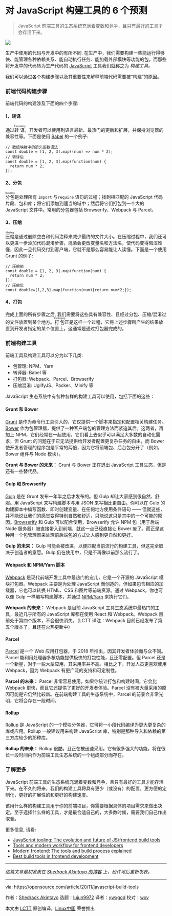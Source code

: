 [#]: collector: (lujun9972)
[#]: translator: (ywxgod)
[#]: reviewer: (wxy)
[#]: publisher: ( )
[#]: url: ( )
[#]: subject: (6 predictions for JavaScript build tools)
[#]: via: (https://opensource.com/article/20/11/javascript-build-tools)
[#]: author: (Shedrack Akintayo https://opensource.com/users/shedrack-akintayo)

对 JavaScript 构建工具的 6 个预测
======

> JavaScript 前端工具的生态系统充满着变数和竞争，且只有最好的工具才会存活下来。
 
![](https://img.linux.net.cn/data/attachment/album/202105/25/112116d5z1lrywl6k25mur.jpg)

生产中使用的代码与开发中的有所不同. 在生产中，我们需要构建一些能运行得够快、能管理各种依赖关系、能自动执行任务、能加载外部模块等功能的包。而那些将开发中的代码转为生产代码的 [JavaScript][2] 工具我们就称之为 _构建工具。_

我们可以通过各个构建步骤以及其重要性来解释前端代码需要被“构建”的原因。

### 前端代码构建步骤

前端代码的构建涉及下面的四个步骤:

#### 1、转译

通过<ruby>转译<rt>Transpiling</rt></ruby>，开发者可以使用到语言最新、最热门的更新和扩展，并保持浏览器的兼容性等。下面是使用 [Babel][3] 的一个例子:

```
// 数组映射中的箭头函数语法
const double = [1, 2, 3].map((num) => num * 2);
// 转译后
const double = [1, 2, 3].map(function(num) {
  return num * 2;
});
```

#### 2、分包

<ruby>分包<rt>Bundling</rt></ruby>是处理所有 `import` 与`require` 语句的过程；找到相匹配的 JavaScript 代码片段、包和库；将它们添加到适当的域中；然后将它们打包到一个大的 JavaScript 文件中。常用的分包器包括 Browserify、Webpack 与 Parcel。

#### 3、压缩

<ruby>压缩<rt>Minifing</rt></ruby>是通过删除空白和代码注释来减少最终的文件大小。在压缩过程中，我们还可以更进一步添加代码混淆步骤，混淆会更改变量名和方法名，使代码变得晦涩难懂，因此一旦代码交付到客户端，它就不是那么容易能让人读懂。下面是一个使用 Grunt 的例子:

```
// 压缩前
const double = [1, 2, 3].map(function(num) {
  return num * 2;
});
// 压缩后
const double=[1,2,3].map(function(num){return num*2;});
```

#### 4、打包

完成上面的所有步骤之后, 我们需要将这些具有兼容性、且经过分包、压缩/混淆过的文件放置到某个地方。<ruby>打包<rt>Packaging</rt></ruby>正是这样一个过程，它将上述步骤所产生的结果放置到开发者指定的某个位置上，这通常是通过打包器完成的。

### 前端构建工具

前端工具及构建工具可以分为以下几类:

  * 包管理: NPM、Yarn
  * 转译器: Babel 等
  * 打包器: Webpack、Parcel、Browserify
  * 压缩混淆: UglifyJS、Packer、Minify 等

JavaScript 生态系统中有各种各样的构建工具可以使用，包括下面的这些：

#### Grunt 和 Bower

[Grunt][4] 是作为命令行工具引入的，它仅提供一个脚本来指定和配置相关构建任务。[Bower][5] 作为包管理器，提供了一种客户端包的管理方法而紧追其后。这两者，再加上 NPM，它们经常在一起使用，它们看上去似乎可以满足大多数的自动化需求，但 Grunt 的问题在于它无法提供给开发者配置更复杂任务的自由，而 Bower 使开发者管理的程序包是平常的两倍，因为它将前端包、后台包分开了（例如，Bower 组件与 Node 模块）。

**Grunt 与 Bower 的未来：** Grunt 与 Bower 正在退出 JavaScript 工具生态，但是还有一些替代品。

#### Gulp 和 Browserify

[Gulp][6] 是在 Grunt 发布一年半之后才发布的。但 Gulp 却让大家感到很自然、舒服。用 JavaScript 来写构建脚本与用 JSON 来写相比更自由。你可以在 Gulp 的构建脚本中编写函数、即时创建变量、在任何地方使用条件语句 —— 但就这些，并不能说让我们的感觉变得特别自然和舒适，只能说这只是其中的一个可能的原因。[Browserify][7] 和 Gulp 可以配合使用，Browserify 允许 NPM 包（用于后端 Node 服务器）被直接带入到前端，就这一点已经直接让 Bower 废了。而正是这种用一个包管理器来处理前后端包的方式让人感到更自然和更好。

**Gulp 的未来：** Gulp 可能会被改进，以便匹配当前流行的构建工具，但这完全取决于创造者的意愿。Gulp 仍在使用中，只是不再像以前那么流行了。

#### Webpack 和 NPM/Yarn 脚本

[Webpack][8] 是现代前端开发工具中最热门的宠儿，它是一个开源的 JavaScript 模块打包器。Webpack 主要是为处理 JavaScript 而创造的，但如果包含相应的加载器，它也可以转换 HTML、CSS 和图片等前端资源。通过 Webpack，你也可以像 Gulp 一样编写构建脚本，并通过 [NPM/Yarn][9] 来执行它们。

**Webpack 的未来：** Webpack 是目前 JavaScript 工具生态系统中最热门的工具，最近几乎所有的 JavaScript 库都在使用 React 和 Webpack。Webpack 目前处于第四个版本，不会很快消失。（LCTT 译注：Webpack 目前已经发布了第五个版本了，且还在火热更新中）

#### Parcel

[Parcel][10] 是一个 Web 应用打包器，于 2018 年推出，因其开发者体验而与众不同。Parcel 能利用处理器多核功能提供极快的打包性能，且还零配置。但 Parcel 还是一个新星，对于一些大型应用，其采用率并不高。相比之下，开发人员更喜欢使用 Webpack，因为 Webpack 有更广泛的支持和可定制性。

**Parcel 的未来：** Parcel 非常容易使用，如果你统计打包和构建时间，它会比 Webpack 更快，而且它还提供了更好的开发者体验。Parcel 没有被大量采用的原因可能是它仍然比较新。在前端构建工具的生态系统中，Parcel 的前景会非常光明，它将会存在一段时间。

#### Rollup

[Rollup][11] 是 JavaScript 的一个模块分包器，它可将一小段代码编译为更大更复杂的库或应用。Rollup 一般建议用来构建 JavaScript 库，特别是那种导入和依赖的第三方库较少的那种库。

**Rollup 的未来：** Rollup 很酷，且正在被迅速采用。它有很多强大的功能，将在很长一段时间内作为前端工具生态系统的一个组成部分而存在。

### 了解更多

JavaScript 前端工具的生态系统充满着变数和竞争，且只有最好的工具才能存活下来。在不久的将来，我们的构建工具将具有更少（或没有）的配置，更方便的定制化，更好的扩展性的和更好的构建速度。

该用什么样的构建工具用于你的前端项目，你需要根据具体的项目需求来做出决定。至于选择什么样的工具，才是最合适自己的，大多数时候，需要我们自己作出取舍。

更多信息, 请看:

  * [JavaScript tooling: The evolution and future of JS/frontend build tools][12]
  * [Tools and modern workflow for frontend developers][13]
  * [Modern frontend: The tools and build process explained][14]
  * [Best build tools in frontend development][15]

* * *

_这篇文章最初发表在 [Shedrack Akintayo 的博客][16] 上，经许可后重新发表。_

--------------------------------------------------------------------------------

via: https://opensource.com/article/20/11/javascript-build-tools

作者：[Shedrack Akintayo][a]
选题：[lujun9972][b]
译者：[ywxgod](https://github.com/ywxgod)
校对：[wxy](https://github.com/wxy)

本文由 [LCTT](https://github.com/LCTT/TranslateProject) 原创编译，[Linux中国](https://linux.cn/) 荣誉推出

[a]: https://opensource.com/users/shedrack-akintayo
[b]: https://github.com/lujun9972
[1]: https://opensource.com/sites/default/files/styles/image-full-size/public/lead-images/find-file-linux-code_magnifying_glass_zero.png?itok=E2HoPDg0 (Magnifying glass on code)
[2]: https://www.javascript.com/
[3]: https://babeljs.io/
[4]: https://gruntjs.com/
[5]: https://bower.io/
[6]: https://gulpjs.com/
[7]: http://browserify.org/
[8]: https://webpack.js.org/
[9]: https://github.com/yarnpkg/yarn
[10]: https://parceljs.org/
[11]: https://rollupjs.org/guide/en/
[12]: https://qmo.io/blog/javascript-tooling-the-evolution-and-future-of-js-front-end-build-tools/
[13]: https://blog.logrocket.com/tools-and-modern-workflow-for-front-end-developers-505c7227e917/
[14]: https://medium.com/@trevorpoppen/modern-front-end-the-tools-and-build-process-explained-36641b5c1a53
[15]: https://www.developerdrive.com/best-build-tools-frontend-development/
[16]: https://www.sheddy.xyz/posts/javascript-build-tools-past-and-beyond
